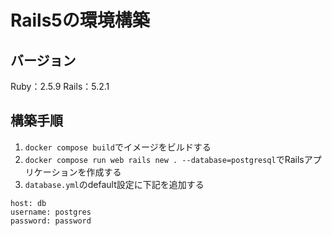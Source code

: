 # Rails5の環境構築

## バージョン
Ruby：2.5.9
Rails：5.2.1

## 構築手順
1. `docker compose build`でイメージをビルドする
2. `docker compose run web rails new . --database=postgresql`でRailsアプリケーションを作成する
3. `database.yml`のdefault設定に下記を追加する
```
host: db
username: postgres
password: password
```
